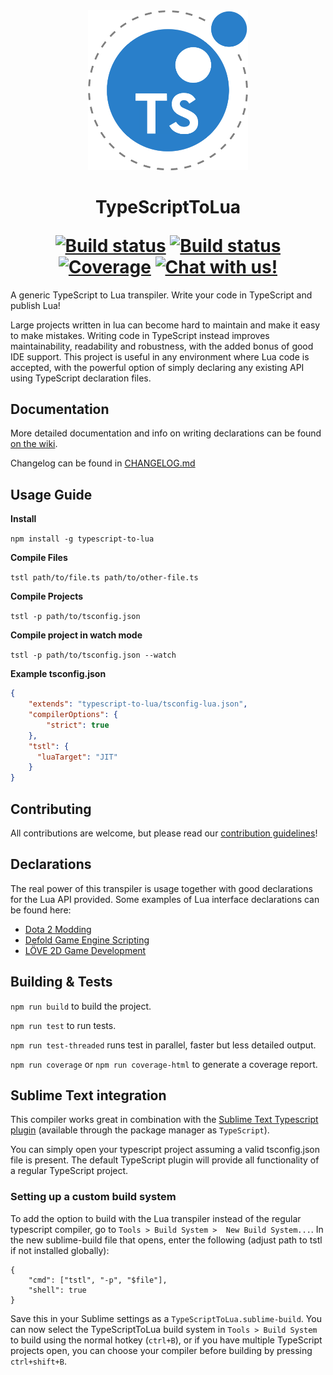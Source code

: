 <div align="center">
    <img src="logo-hq.png?raw=true" alt="TypeScriptToLua" width="256" />
    <h1>
        TypeScriptToLua
        <p></p>
        <a href="https://travis-ci.org/TypeScriptToLua/TypeScriptToLua"><img alt="Build status" src="https://img.shields.io/travis/TypeScriptToLua/TypeScriptToLua/master.svg?style=for-the-badge" /></a>
        <a href="https://ci.appveyor.com/project/Perryvw/typescripttolua-pa0ym"><img alt="Build status" src="https://img.shields.io/appveyor/ci/Perryvw/typescripttolua-pa0ym/master.svg?logo=appveyor&style=for-the-badge" /></a>
        <a href="https://codecov.io/gh/TypeScriptToLua/typescripttolua"><img alt="Coverage" src="https://img.shields.io/codecov/c/gh/TypeScriptToLua/typescripttolua.svg?logo=codecov&style=for-the-badge" /></a>
        <a href="https://discord.gg/BWAq58Y"><img alt="Chat with us!" src="https://img.shields.io/discord/515854149821267971.svg?style=for-the-badge&colorB=7581dc&logo=discord&logoColor=white"></a>
    </h1>
</div>

A generic TypeScript to Lua transpiler. Write your code in TypeScript and publish Lua!

Large projects written in lua can become hard to maintain and make it easy to make mistakes. Writing code in TypeScript instead improves maintainability, readability and robustness, with the added bonus of good IDE support. This project is useful in any environment where Lua code is accepted, with the powerful option of simply declaring any existing API using TypeScript declaration files.

## Documentation
More detailed documentation and info on writing declarations can be found [on the wiki](https://github.com/TypeScriptToLua/TypescriptToLua/wiki).

Changelog can be found in [CHANGELOG.md](https://github.com/TypeScriptToLua/TypescriptToLua/blob/master/CHANGELOG.md)

## Usage Guide

**Install**

`npm install -g typescript-to-lua`

**Compile Files**

`tstl path/to/file.ts path/to/other-file.ts`

**Compile Projects**

`tstl -p path/to/tsconfig.json`

**Compile project in watch mode**

`tstl -p path/to/tsconfig.json --watch`

**Example tsconfig.json**
```json
{
    "extends": "typescript-to-lua/tsconfig-lua.json",
    "compilerOptions": {
        "strict": true
    },
    "tstl": {
      "luaTarget": "JIT"
    }
}
```

## Contributing
All contributions are welcome, but please read our [contribution guidelines](https://github.com/TypeScriptToLua/TypescriptToLua/blob/master/CONTRIBUTING.md)!

## Declarations
The real power of this transpiler is usage together with good declarations for the Lua API provided. Some examples of Lua interface declarations can be found here:
- [Dota 2 Modding](https://github.com/ModDota/API/tree/master/declarations/server)
- [Defold Game Engine Scripting](https://github.com/dasannikov/DefoldTypeScript/blob/master/defold.d.ts)
- [LÖVE 2D Game Development](https://github.com/hazzard993/love-typescript-definitions)

## Building & Tests

`npm run build` to build the project.

`npm run test` to run tests.

`npm run test-threaded` runs test in parallel, faster but less detailed output.

`npm run coverage` or `npm run coverage-html` to generate a coverage report.

## Sublime Text integration
This compiler works great in combination with the [Sublime Text Typescript plugin](https://github.com/Microsoft/TypeScript-Sublime-Plugin) (available through the package manager as `TypeScript`).

You can simply open your typescript project assuming a valid tsconfig.json file is present. The default TypeScript plugin will provide all functionality of a regular TypeScript project.

### Setting up a custom build system
To add the option to build with the Lua transpiler instead of the regular typescript compiler, go to `Tools > Build System >  New Build System...`. In the new sublime-build file that opens, enter the following (adjust path to tstl if not installed globally):

```
{
    "cmd": ["tstl", "-p", "$file"],
    "shell": true
}
```
Save this in your Sublime settings as a `TypeScriptToLua.sublime-build`. You can now select the TypeScriptToLua build system in `Tools > Build System` to build using the normal hotkey (`ctrl+B`), or if you have multiple TypeScript projects open, you can choose your compiler before building by pressing `ctrl+shift+B`.
